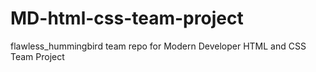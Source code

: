 # MD-html-css-team-project
flawless_hummingbird team repo for Modern Developer HTML and CSS Team Project
